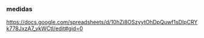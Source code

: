 ### medidas

https://docs.google.com/spreadsheets/d/10hZi8OSzyytOhDpQuwf1sDlpCRYk778JxzA7_vkWCtI/edit#gid=0
